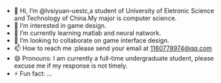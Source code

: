 - 👋 Hi, I’m @lvsiyuan-uestc,a student of University of Eletronic Science and Technology of China.My major is computer science.
- 👀 I’m interested in game design.
- 🌱 I’m currently learning matlab and neural natwork.
- 💞️ I’m looking to collaborate on game interface design.
- 📫 How to reach me :please send your email at 1160778974@qq.com
- 😄 Pronouns: I am currently a full-time undergraduate student, please excuse me if my response is not timely.
- ⚡ Fun fact: ...

<!---
lvsiyuan-uestc/lvsiyuan-uestc is a ✨ special ✨ repository because its `README.md` (this file) appears on your GitHub profile.
You can click the Preview link to take a look at your changes.
--->
